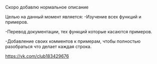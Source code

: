 Скоро добавлю нормальное описание

Целью на данный момент является:
-Изучение всех функций и примеров.

-Перевод документации, тех функций которые касаются примеров.

-Добавление своих комментов к примерам, чтобы полностью разобраться что делает каждая строка.

https://vk.com/club183429676
